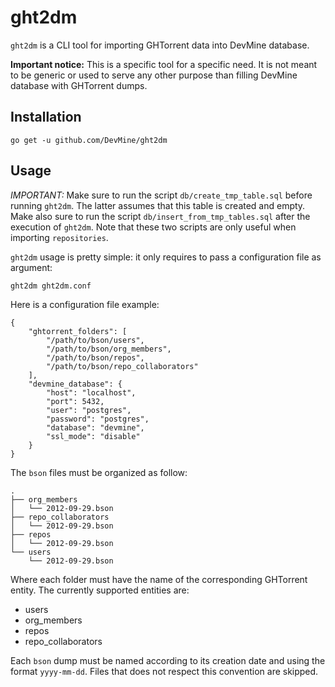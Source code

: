 # ght2dm

`ght2dm` is a CLI tool for importing GHTorrent data into DevMine database.

**Important notice:** This is a specific tool for a specific need. It is not
meant to be generic or used to serve any other purpose than filling DevMine
database with GHTorrent dumps.

## Installation

```
go get -u github.com/DevMine/ght2dm
```

## Usage

*IMPORTANT:* Make sure to run the script `db/create_tmp_table.sql` before
running `ght2dm`. The latter assumes that this table is created and empty. Make
also sure to run the script `db/insert_from_tmp_tables.sql` after the execution
of `ght2dm`. Note that these two scripts are only useful when importing
`repositories`.

`ght2dm` usage is pretty simple: it only requires to pass a configuration file
as argument:

```
ght2dm ght2dm.conf
```

Here is a configuration file example:

```
{
    "ghtorrent_folders": [
        "/path/to/bson/users",
        "/path/to/bson/org_members",
        "/path/to/bson/repos",
        "/path/to/bson/repo_collaborators"
    ],
    "devmine_database": {
        "host": "localhost",
        "port": 5432,
        "user": "postgres",
        "password": "postgres",
        "database": "devmine",
        "ssl_mode": "disable"
    }
}
```

The `bson` files must be organized as follow:

```
.
├── org_members
│   └── 2012-09-29.bson
├── repo_collaborators
│   └── 2012-09-29.bson
├── repos
│   └── 2012-09-29.bson
└── users
    └── 2012-09-29.bson
```

Where each folder must have the name of the corresponding GHTorrent entity.
The currently supported entities are:

* users
* org_members
* repos
* repo_collaborators

Each `bson` dump must be named according to its creation date and using the
format `yyyy-mm-dd`. Files that does not respect this convention are skipped.
